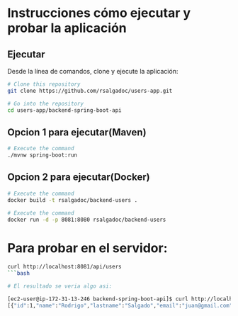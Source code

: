 # Instrucciones cómo ejecutar y probar la aplicación


## Ejecutar

Desde la línea de comandos, clone y ejecute la aplicación:

```bash
# Clone this repository
git clone https://github.com/rsalgadoc/users-app.git

# Go into the repository
cd users-app/backend-spring-boot-api

```

## Opcion 1 para ejecutar(Maven)

```bash
# Execute the command
./mvnw spring-boot:run
```

## Opcion 2 para ejecutar(Docker)

```bash
# Execute the command
docker build -t rsalgadoc/backend-users .

# Execute the command
docker run -d -p 8081:8080 rsalgadoc/backend-users
```

# Para probar en el servidor:

```bash
curl http://localhost:8081/api/users
```bash

# El resultado se veria algo asi:

[ec2-user@ip-172-31-13-246 backend-spring-boot-api]$ curl http://localhost:8081/api/users
[{"id":1,"name":"Rodrigo","lastname":"Salgado","email":"juan@gmail.com","username":"rsalgado","admin":true,...........
